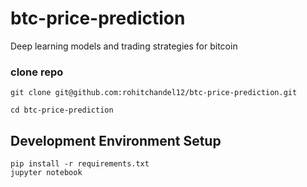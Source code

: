 # btc-price-prediction
Deep learning models and trading strategies for bitcoin

### clone repo 

```
git clone git@github.com:rohitchandel12/btc-price-prediction.git

cd btc-price-prediction
```

## Development Environment Setup

```
pip install -r requirements.txt
jupyter notebook
```
